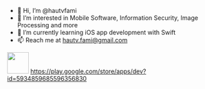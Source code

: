 - 👋 Hi, I’m @hautvfami
- 👀 I’m interested in Mobile Software, Information Security, Image Processing and more
- 🌱 I’m currently learning iOS app development with Swift
- 📫 Reach me at hautv.fami@gmail.com



<img src="https://cdn-icons-png.flaticon.com/512/888/888873.png" width="50px">    https://play.google.com/store/apps/dev?id=5934859685596356830

<!---
hautvfami/hautvfami is a ✨ special ✨ repository because its `README.md` (this file) appears on your GitHub profile.
You can click the Preview link to take a look at your changes.
--->
